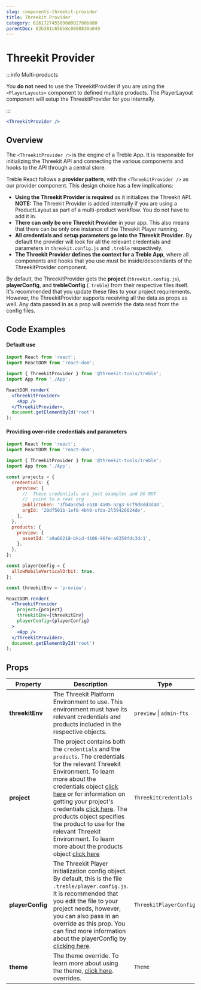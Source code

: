 ```yaml
---
slug: components-threekit-provider
title: Threekit Provider
category: 6261727455090d002780b880
parentDoc: 62b381c656b8c0008830a049
---
```


# Threekit Provider

:::info Multi-products

You **do not** need to use the ThreekitProvider if you are using the `<PlayerLayouts>` component to defined multiple products. The PlayerLayout component will setup the ThreekitProvider for you internally.

:::

```jsx
<ThreekitProvider />
```

## Overview

The `<ThreekitProvider />` is the engine of a Treble App. It is responsible for initializing the Threekit API and connecting the various components and hooks to the API through a central store.

Treble React follows a **provider pattern**, with the `<ThreekitProvider />` as our provider component. This design choice has a few implications:

- **Using the Threekit Provider is required** as it initializes the Threekit API. **NOTE:** The Threekit Provider is added internally if you are using a ProductLayout as part of a multi-product workflow. You do not have to add it in.
- **There can only be one Threekit Provider** in your app. This also means that there can be only one instance of the Threekit Player running.
- **All credentials and setup parameters go into the Threekit Provider**. By default the provider will look for all the relevant credentials and parameters in `threekit.config.js` and `.treble` respectively.
- **The Threekit Provider defines the context for a Treble App**, where all components and hooks that you use must be inside/descendants of the ThreekitProvider component.

By default, the ThreekitProvider gets the **project** (`threekit.config.js`), **playerConfig**, and **trebleConfig** (`.treble`) from their respective files itself. It's recommended that you update these files to your project requirements. However, the ThreekitProvider supports receiving all the data as props as well. Any data passed in as a prop will override the data read from the config files.

## Code Examples

#### Default use

```jsx
import React from 'react';
import ReactDOM from 'react-dom';

import { ThreekitProvider } from '@threekit-tools/treble';
import App from './App';

ReactDOM.render(
  <ThreekitProvider>
    <App />
  </ThreekitProvider>,
  document.getElementById('root')
);
```

#### Providing over-ride credentials and parameters

```jsx
import React from 'react';
import ReactDOM from 'react-dom';

import { ThreekitProvider } from '@threekit-tools/treble';
import App from './App';

const projects = {
  credentials: {
    preview: {
      //  These credentials are just examples and DO NOT
      //  point to a real org
      publicToken: '3fb4asd5d-ea38-4a05-a2g3-6cf9d8dd3d48',
      orgId: '20df501b-1ef8-4bh0-sfda-2l59426624de',
    },
  },
  products: {
    preview: {
      assetId: 'a9a66218-bkid-4106-96fe-a0359fdc3dc1',
    },
  },
};

const playerConfig = {
  allowMobileVerticalOrbit: true,
};

const threekitEnv = 'preview';

ReactDOM.render(
  <ThreekitProvider
    project={project}
    threekitEnv={threekitEnv}
    playerConfig={playerConfig}
  >
    <App />
  </ThreekitProvider>,
  document.getElementById('root')
);
```

## Props

| Property         | Description                                                                                                                                                                                                                                                                                                                                                                                                                                                                                                      | Type                     | Default   |
| ---------------- | ---------------------------------------------------------------------------------------------------------------------------------------------------------------------------------------------------------------------------------------------------------------------------------------------------------------------------------------------------------------------------------------------------------------------------------------------------------------------------------------------------------------- | ------------------------ | --------- |
| **threekitEnv**  | The Threekit Platform Environment to use. This environment must have its relevant credentials and products included in the respective objects.                                                                                                                                                                                                                                                                                                                                                                   | `preview` \| `admin-fts` | `preview` |
| **project**      | The project contains both the `credentials` and the `products`. The credentials for the relevant Threekit Environment. To learn more about the credentials object [click here](main-concepts-threekit-config#credentials) or for information on getting your project's credentials [click here](main-concepts-credentials). The products object specifies the product to use for the relevant Threekit Environment. To learn more about the products object [click here](main-concepts-threekit-config#products) | `ThreekitCredentials`    | `-`       |
| **playerConfig** | The Threekit Player initialization config object. By default, this is the file `.treble/player.config.js`. It is recommended that you edit the file to your project needs, however, you can also pass in an override as this prop. You can find more information about the playerConfig by [clicking here](main-concepts-player-config).                                                                                                                                                                         | `ThreekitPlayerConfig`   | `-`       |
| **theme**        | The theme override. To learn more about using the theme, [click here](main-concepts-theme). overrides.                                                                                                                                                                                                                                                                                                                                                                                                           | `Theme`                  | `-`       |
